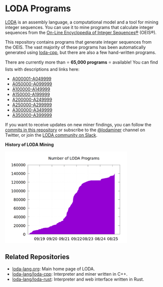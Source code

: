 # LODA Programs

[LODA](https://loda-lang.org) is an assembly language, a computational model and a tool for mining integer sequences.
You can use it to mine programs that calculate integer sequences from the [On-Line Encyclopedia of Integer Sequences®](http://oeis.org/) (OEIS®).

This repository contains programs that generate integer sequences from the OEIS. The vast majority of these programs has been automatically generated using [loda-cpp](https://github.com/loda-lang/loda-cpp), but there are also a few hand-written programs.

There are currently more than :star: **65,000 programs** :star: available! You can find lists with descriptions and links here:

* [A000001-A049999](https://loda-lang.org/list0)
* [A050000-A099999](https://loda-lang.org/list1)
* [A100000-A149999](https://loda-lang.org/list2)
* [A150000-A199999](https://loda-lang.org/list3)
* [A200000-A249999](https://loda-lang.org/list4)
* [A250000-A299999](https://loda-lang.org/list5)
* [A300000-A349999](https://loda-lang.org/list6)
* [A350000-A399999](https://loda-lang.org/list7)

If you want to receive updates on new miner findings, you can follow the [commits in this repository](https://github.com/loda-lang/loda-programs/commits/main) or subscribe to the [@lodaminer](https://twitter.com/lodaminer) channel on Twitter, or join the [LODA community on Slack](https://loda-lang.slack.com/).

**History of LODA Mining**

<img src="https://raw.githubusercontent.com/loda-lang/loda-programs/main/program_counts.png" width=400 />

## Related Repositories

* [loda-lang.org](https://loda-lang.org): Main home page of LODA.
* [loda-lang/loda-cpp](https://github.com/loda-lang/loda-cpp): Interpreter and miner written in C++.
* [loda-lang/loda-rust](https://github.com/loda-lang/loda-rust): Interpreter and web interface written in Rust.
